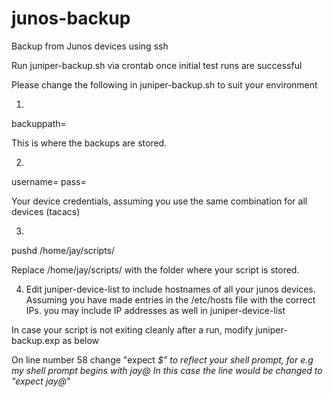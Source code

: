 # junos-backup
Backup from Junos devices using ssh

Run juniper-backup.sh via crontab once initial test runs are successful


Please change the following  in juniper-backup.sh to suit your environment


1) 
backuppath=

This is where the backups are stored.


2)
username=
pass=

Your device credentials, assuming you use the same combination for all devices (tacacs)


3) 
pushd /home/jay/scripts/ 

Replace /home/jay/scripts/ with the folder where your script is stored.


4) Edit juniper-device-list to include hostnames of all your junos devices. Assuming you have made entries in the /etc/hosts file
with the correct IPs. you may include IP addresses as well in juniper-device-list




In case your script is not exiting cleanly after a run, modify juniper-backup.exp as below

On line number 58 change "expect *$" to reflect your shell prompt, for e.g my shell prompt begins with jay@ 
In this case the line would be changed to "expect jay@*"
